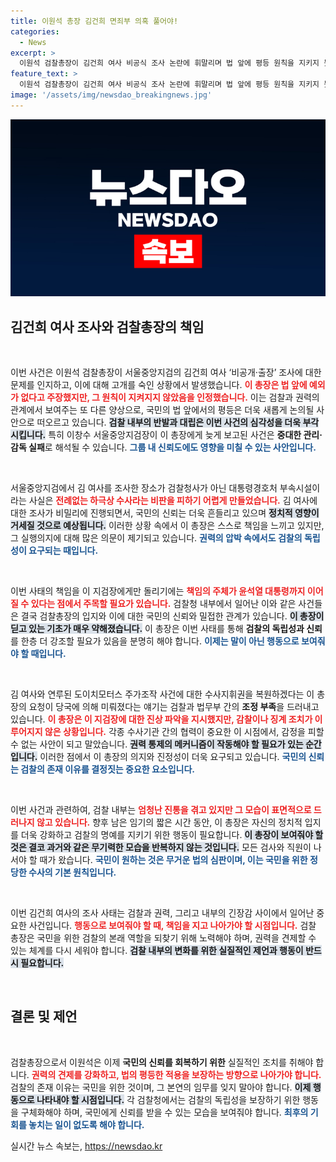 ```yaml
---
title: 이원석 총장 김건희 면죄부 의혹 풀어야!
categories:
  - News
excerpt: >
  이원석 검찰총장이 김건희 여사 비공식 조사 논란에 휘말리며 법 앞에 평등 원칙을 지키지 못했다고 사과했다. 검찰 내부의 부패와 권력의 압박이 드러난 가운데, 검찰총장의 무기력한 대응이 더욱 비판받고 있다. 이 총장은 이제 행동으로 진실을 보여주어야 한다.
feature_text: >
  이원석 검찰총장이 김건희 여사 비공식 조사 논란에 휘말리며 법 앞에 평등 원칙을 지키지 못했다고 사과했다. 검찰 내부의 부패와 권력의 압박이 드러난 가운데, 검찰총장의 무기력한 대응이 더욱 비판받고 있다. 이 총장은 이제 행동으로 진실을 보여주어야 한다.
image: '/assets/img/newsdao_breakingnews.jpg'
---
```


<p><img src="/assets/img/newsdao_breakingnews.jpg" alt="cryptoinkorea 속보" /></p>

<h2 data-ke-size="size26">김건희 여사 조사와 검찰총장의 책임</h2>

<p data-ke-size="size16">&nbsp;</p>

<p>이번 사건은 이원석 검찰총장이 서울중앙지검의 김건희 여사 ‘비공개·출장’ 조사에 대한 문제를 인지하고, 이에 대해 고개를 숙인 상황에서 발생했습니다. <b><span style="color: #ee2323;">이 총장은 법 앞에 예외가 없다고 주장했지만, 그 원칙이 지켜지지 않았음을 인정했습니다.</span></b> 이는 검찰과 권력의 관계에서 보여주는 또 다른 양상으로, 국민의 법 앞에서의 평등은 더욱 새롭게 논의될 사안으로 떠오르고 있습니다. <b><span style="background-color: #21538527;">검찰 내부의 반발과 대립은 이번 사건의 심각성을 더욱 부각시킵니다.</span></b> 특히 이창수 서울중앙지검장이 이 총장에게 늦게 보고된 사건은 <strong>중대한 관리·감독 실패</strong>로 해석될 수 있습니다. <b><span style="color: #1a5490;">그룹 내 신뢰도에도 영향을 미칠 수 있는 사안입니다.</span></b></p>

<p data-ke-size="size16">&nbsp;</p>

<p>서울중앙지검에서 김 여사를 조사한 장소가 검찰청사가 아닌 대통령경호처 부속시설이라는 사실은 <b><span style="color: #ee2323;">전례없는 하극상 수사라는 비판을 피하기 어렵게 만들었습니다.</span></b> 김 여사에 대한 조사가 비밀리에 진행되면서, 국민의 신뢰는 더욱 흔들리고 있으며 <b><span style="background-color: #21538527;">정치적 영향이 거세질 것으로 예상됩니다.</span></b> 이러한 상황 속에서 이 총장은 스스로 책임을 느끼고 있지만, 그 실행의지에 대해 많은 의문이 제기되고 있습니다. <b><span style="color: #1a5490;">권력의 압박 속에서도 검찰의 독립성이 요구되는 때입니다.</span></b></p>

<p data-ke-size="size16">&nbsp;</p>

<p>이번 사태의 책임을 이 지검장에게만 돌리기에는 <b><span style="color: #ee2323;">책임의 주체가 윤석열 대통령까지 이어질 수 있다는 점에서 주목할 필요가 있습니다.</span></b> 검찰청 내부에서 일어난 이와 같은 사건들은 결국 검찰총장의 입지와 이에 대한 국민의 신뢰와 밀접한 관계가 있습니다. <b><span style="background-color: #21538527;">이 총장이 딛고 있는 기초가 매우 약해졌습니다.</span></b> 이 총장은 이번 사태를 통해 <strong>검찰의 독립성과 신뢰</strong>를 한층 더 강조할 필요가 있음을 분명히 해야 합니다. <b><span style="color: #1a5490;">이제는 말이 아닌 행동으로 보여줘야 할 때입니다.</span></b></p>

<p data-ke-size="size16">&nbsp;</p>

<p>김 여사와 연루된 도이치모터스 주가조작 사건에 대한 수사지휘권을 복원하겠다는 이 총장의 요청이 당국에 의해 미뤄졌다는 얘기는 검찰과 법무부 간의 <strong>조정 부족</strong>을 드러내고 있습니다. <b><span style="color: #ee2323;">이 총장은 이 지검장에 대한 진상 파악을 지시했지만, 감찰이나 징계 조치가 이루어지지 않은 상황입니다.</span></b> 각종 수사기관 간의 협력이 중요한 이 시점에서, 감정을 피할 수 없는 사안이 되고 말았습니다. <b><span style="background-color: #21538527;">권력 통제의 메커니즘이 작동해야 할 필요가 있는 순간입니다.</span></b> 이러한 점에서 이 총장의 의지와 진정성이 더욱 요구되고 있습니다. <b><span style="color: #1a5490;">국민의 신뢰는 검찰의 존재 이유를 결정짓는 중요한 요소입니다.</span></b></p>

<p data-ke-size="size16">&nbsp;</p>

<p>이번 사건과 관련하여, 검찰 내부는 <b><span style="color: #ee2323;">엄청난 진통을 겪고 있지만 그 모습이 표면적으로 드러나지 않고 있습니다.</span></b> 향후 남은 임기의 짧은 시간 동안, 이 총장은 자신의 정치적 입지를 더욱 강화하고 검찰의 명예를 지키기 위한 행동이 필요합니다. <b><span style="background-color: #21538527;">이 총장이 보여줘야 할 것은 결코 과거와 같은 무기력한 모습을 반복하지 않는 것입니다.</span></b> 모든 검사와 직원이 나서야 할 때가 왔습니다. <b><span style="color: #1a5490;">국민이 원하는 것은 무거운 법의 심판이며, 이는 국민을 위한 정당한 수사의 기본 원칙입니다.</span></b></p>

<p data-ke-size="size16">&nbsp;</p>

<p>이번 김건희 여사의 조사 사태는 검찰과 권력, 그리고 내부의 긴장감 사이에서 일어난 중요한 사건입니다. <b><span style="color: #ee2323;">행동으로 보여줘야 할 때, 책임을 지고 나아가야 할 시점입니다.</span></b> 검찰 총장은 국민을 위한 검찰의 본래 역할을 되찾기 위해 노력해야 하며, 권력을 견제할 수 있는 체계를 다시 세워야 합니다. <b><span style="background-color: #21538527;">검찰 내부의 변화를 위한 실질적인 제언과 행동이 반드시 필요합니다.</span></b></p>

<p data-ke-size="size16">&nbsp;</p>

<h2 data-ke-size="size26">결론 및 제언</h2>

<p data-ke-size="size16">&nbsp;</p>

<p>검찰총장으로서 이원석은 이제 <strong>국민의 신뢰를 회복하기 위한</strong> 실질적인 조치를 취해야 합니다. <b><span style="color: #ee2323;">권력의 견제를 강화하고, 법의 평등한 적용을 보장하는 방향으로 나아가야 합니다.</span></b> 검찰의 존재 이유는 국민을 위한 것이며, 그 본연의 임무를 잊지 말아야 합니다. <b><span style="background-color: #21538527;">이제 행동으로 나타내야 할 시점입니다.</span></b> 각 검찰청에서는 검찰의 독립성을 보장하기 위한 행동을 구체화해야 하며, 국민에게 신뢰를 받을 수 있는 모습을 보여줘야 합니다. <b><span style="color: #1a5490;">최후의 기회를 놓치는 일이 없도록 해야 합니다.</span></b></p>
실시간 뉴스 속보는, <a href="https://newsdao.kr" rel="dofollow">https://newsdao.kr</a>


